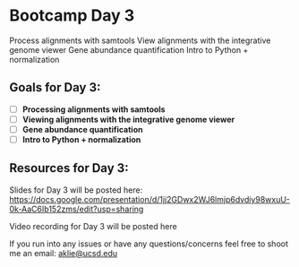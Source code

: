 # Bootcamp Day 3

Process alignments with samtools
View alignments with the integrative genome viewer
Gene abundance quantification
Intro to Python + normalization


## Goals for Day 3:
- [ ] **Processing alignments with samtools**
- [ ] **Viewing alignments with the integrative genome viewer**
- [ ] **Gene abundance quantification**
- [ ] **Intro to Python + normalization**

## Resources for Day 3:

Slides for Day 3 will be posted here: https://docs.google.com/presentation/d/1jj2GDwx2WJ6lmjp6dvdiy98wxuU-0k-AaC6Ib152zms/edit?usp=sharing

Video recording for Day 3 will be posted here

If you run into any issues or have any questions/concerns feel free to shoot me an email: aklie@ucsd.edu
